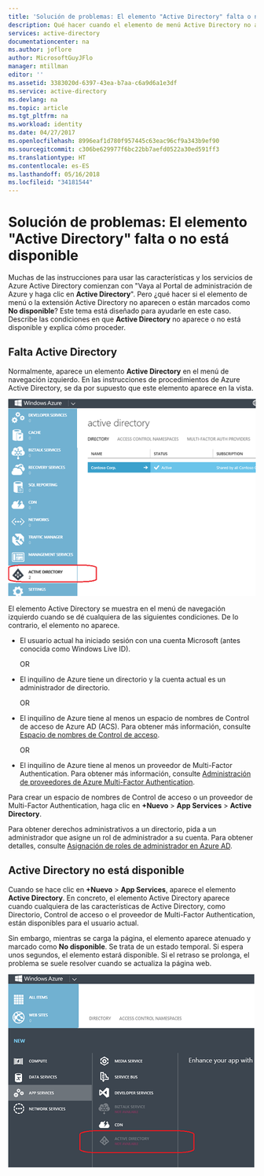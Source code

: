 ```yaml
---
title: 'Solución de problemas: El elemento "Active Directory" falta o no está disponible | Microsoft Docs'
description: Qué hacer cuando el elemento de menú Active Directory no aparece en el Portal de administración de Azure.
services: active-directory
documentationcenter: na
ms.author: joflore
author: MicrosoftGuyJFlo
manager: mtillman
editor: ''
ms.assetid: 3383020d-6397-43ea-b7aa-c6a9d6a1e3df
ms.service: active-directory
ms.devlang: na
ms.topic: article
ms.tgt_pltfrm: na
ms.workload: identity
ms.date: 04/27/2017
ms.openlocfilehash: 8996eaf1d780f957445c63eac96cf9a343b9ef90
ms.sourcegitcommit: c306be629977f6bc22bb7aefd0522a30ed591ff3
ms.translationtype: HT
ms.contentlocale: es-ES
ms.lasthandoff: 05/16/2018
ms.locfileid: "34181544"
---
```

# <a name="troubleshooting-active-directory-item-is-missing-or-not-available"></a>Solución de problemas: El elemento "Active Directory" falta o no está disponible
Muchas de las instrucciones para usar las características y los servicios de Azure Active Directory comienzan con "Vaya al Portal de administración de Azure y haga clic en **Active Directory**". Pero ¿qué hacer si el elemento de menú o la extensión Active Directory no aparecen o están marcados como **No disponible**? Este tema está diseñado para ayudarle en este caso. Describe las condiciones en que **Active Directory** no aparece o no está disponible y explica cómo proceder.

## <a name="active-directory-is-missing"></a>Falta Active Directory
Normalmente, aparece un elemento **Active Directory** en el menú de navegación izquierdo. En las instrucciones de procedimientos de Azure Active Directory, se da por supuesto que este elemento aparece en la vista.

![Captura de pantalla: Active Directory en Azure](./media/active-directory-troubleshooting/typical-view.png)

El elemento Active Directory se muestra en el menú de navegación izquierdo cuando se dé cualquiera de las siguientes condiciones. De lo contrario, el elemento no aparece.

* El usuario actual ha iniciado sesión con una cuenta Microsoft (antes conocida como Windows Live ID).
  
    OR
* El inquilino de Azure tiene un directorio y la cuenta actual es un administrador de directorio.
  
    OR
* El inquilino de Azure tiene al menos un espacio de nombres de Control de acceso de Azure AD (ACS). Para obtener más información, consulte [Espacio de nombres de Control de acceso](https://msdn.microsoft.com/library/azure/gg185908.aspx).
  
    OR
* El inquilino de Azure tiene al menos un proveedor de Multi-Factor Authentication. Para obtener más información, consulte [Administración de proveedores de Azure Multi-Factor Authentication](authentication/howto-mfa-getstarted.md).

Para crear un espacio de nombres de Control de acceso o un proveedor de Multi-Factor Authentication, haga clic en **+Nuevo** > **App Services** > **Active Directory**.

Para obtener derechos administrativos a un directorio, pida a un administrador que asigne un rol de administrador a su cuenta. Para obtener detalles, consulte [Asignación de roles de administrador en Azure AD](active-directory-assign-admin-roles-azure-portal.md).

## <a name="active-directory-is-not-available"></a>Active Directory no está disponible
Cuando se hace clic en **+Nuevo** > **App Services**, aparece el elemento **Active Directory**. En concreto, el elemento Active Directory aparece cuando cualquiera de las características de Active Directory, como Directorio, Control de acceso o el proveedor de Multi-Factor Authentication, están disponibles para el usuario actual.

Sin embargo, mientras se carga la página, el elemento aparece atenuado y marcado como **No disponible**. Se trata de un estado temporal. Si espera unos segundos, el elemento estará disponible. Si el retraso se prolonga, el problema se suele resolver cuando se actualiza la página web.

![Captura de pantalla: Active Directory no está disponible](./media/active-directory-troubleshooting/not-available.png)


